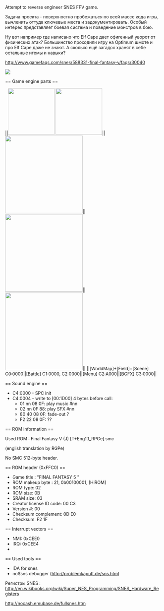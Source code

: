 Attempt to reverse engineer SNES FFV game.

Задача проекта - поверхностно пробежаться по всей массе кода игры, вычленить оттуда ключевые места и задокументировать. Особый интерес представляет боевая система и поведение монстров в бою.

Ну вот например где написано что Elf Cape дает офигенный уворот от физических атак? Большинство проходили игру на Optimum шмоте и про Elf Cape даже не знают. А сколько ещё загадок хранят в себе остальные итемы и навыки?

http://www.gamefaqs.com/snes/588331-final-fantasy-v/faqs/30040

<img src="http://psxdev.ru/images/wys/ffv_title_screen.jpg">

== Game engine parts ==

||<img src="http://psxdev.ru/images/wys/ffv_world.jpg" width=150px> <img src="http://psxdev.ru/images/wys/ffv_field.jpg" width=150px>||<img src="http://psxdev.ru/images/wys/ffv_battle.jpg" width=250px>||<img src="http://psxdev.ru/images/wys/ffv_menu.jpg" width=250px>||<img src="http://psxdev.ru/images/wys/ffv_bgfx.jpg" width=250px>||
||[WorldMap]+[Field]=[Scene] C0:0000||[Battle] C1:0000, C2:0000||[Menu] C2:A000||[BGFX] C3:0000||

== Sound engine ==

  * C4:0000 - SPC init
  * C4:0004 - write to [00:1D00] 4 bytes before call: 
    * 01 nn 08 0F: play music #nn
    * 02 nn 0F 88: play SFX #nn
    * 80 40 08 0F: fade-out ?
    * F2 22 08 0F: ??

== ROM information ==

Used ROM : Final Fantasy V (J) [T+Eng1.1_RPGe].smc

(english translation by RGPe)

No SMC 512-byte header.

== ROM header (0xFFC0) ==

  * Game title : "FINAL FANTASY 5      "
  * ROM makeup byte : 21, 0b00100001, [HiROM]
  * ROM type: 02
  * ROM size: 0B
  * SRAM size: 03
  * Creator license ID code: 00 C3
  * Version #: 00
  * Checksum complement: 0D E0
  * Checksum: F2 1F

== Interrupt vectors ==

  * NMI: 0xCEE0
  * IRQ: 0xCEE4
  * [RESET]: 0xCEC0

== Used tools ==

  * IDA for snes
  * no$sns debugger (http://problemkaputt.de/sns.htm)

Регистры SNES : http://en.wikibooks.org/wiki/Super_NES_Programming/SNES_Hardware_Registers

http://nocash.emubase.de/fullsnes.htm
